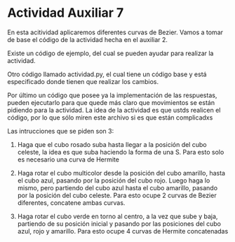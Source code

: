 # Actividad Auxiliar 7

En esta acitividad aplicaremos diferentes curvas de Bezier. Vamos a tomar de base el código de la actividad hecha en el auxiliar 2. 

Existe un código de ejemplo, del cual se pueden ayudar para realizar la actividad.

Otro código llamado actividad.py, el cual tiene un código base y está especificado donde tienen que realizar los cambios.

Por último un código que posee ya la implementación de las respuestas, pueden ejecutarlo para que quede más claro que movimientos se están pidiendo para la actividad. La idea de la actividad es que ustds realicen el código, por lo que sólo miren este archivo si es que están complicadxs

Las intrucciones que se piden son 3:

1. Haga que el cubo rosado suba hasta llegar a la posición del cubo celeste, la idea es que suba haciendo la forma de una S. Para esto solo es necesario una curva de Hermite

2. Haga rotar el cubo multicolor desde la posición del cubo amarillo, hasta el cubo azul, pasando por la posición del cubo rojo. Luego haga lo mismo, pero partiendo del cubo azul hasta el cubo amarillo, pasando por la posición del cubo celeste. Para esto ocupe 2 curvas de Bezier diferentes, concatene ambas curvas.

3. Haga rotar el cubo verde en torno al centro, a la vez que sube y baja, partiendo de su posición inicial y pasando por las posiciones del cubo azul, rojo y amarillo. Para esto ocupe 4 curvas de Hermite concatenadas
